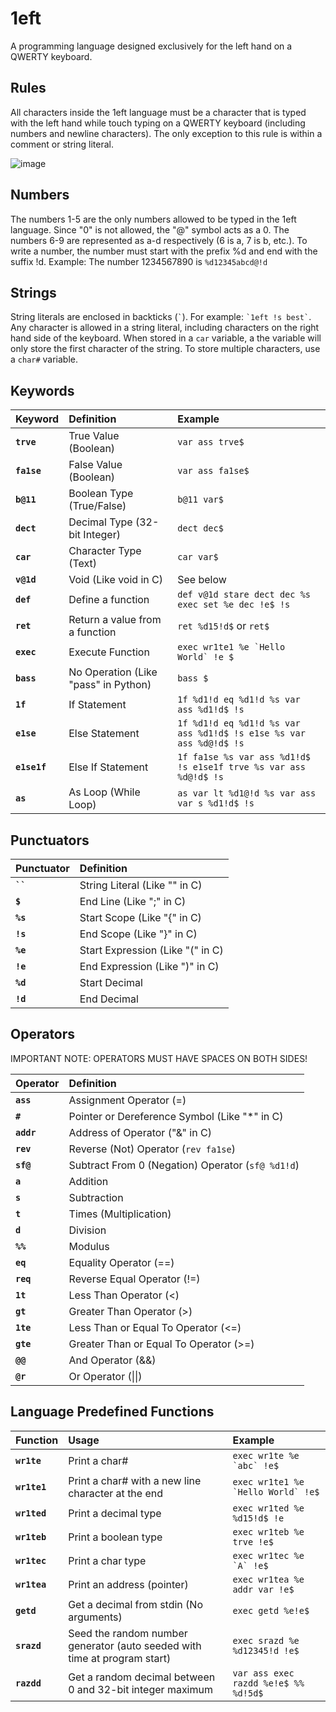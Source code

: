 # 1eft

A programming language designed exclusively for the left hand on a QWERTY keyboard.

## Rules

All characters inside the 1eft language must be a character that is typed with the left hand while touch typing on a QWERTY keyboard (including numbers and newline characters). The only exception to this rule is within a comment or string literal.

![image](https://github.com/user-attachments/assets/6c3abb7d-ddf4-4bf5-85a3-7f86a844b8f5)

## Numbers

The numbers 1-5 are the only numbers allowed to be typed in the 1eft language. Since "0" is not allowed, the "@" symbol acts as a 0. The numbers 6-9 are represented as a-d respectively (6 is a, 7 is b, etc.). To write a number, the number must start with the prefix %d and end with the suffix !d. Example: The number 1234567890 is ```%d12345abcd@!d```

## Strings

String literals are enclosed in backticks (``` ` ```). For example: ``` `1eft !s best` ```. Any character is allowed in a string literal, including characters on the right hand side of the keyboard. When stored in a ```car``` variable, a the variable will only store the first character of the string. To store multiple characters, use a ```char#``` variable.

## Keywords

| Keyword | Definition | Example |
|:-|:---|:---|
| **```trve```** | True Value (Boolean) | ```var ass trve$``` |
| **```fa1se```** | False Value (Boolean) | ```var ass fa1se$``` |
| **```b@11```** | Boolean Type (True/False) | ```b@11 var$``` |
| **```dect```** | Decimal Type (32-bit Integer) | ```dect dec$``` |
| **```car```** | Character Type (Text) | ```car var$``` |
| **```v@1d```** | Void (Like void in C) | See below |
| **```def```** | Define a function | ```def v@1d stare dect dec %s exec set %e dec !e$ !s```|
| **```ret```** | Return a value from a function | ```ret %d15!d$``` or ```ret$```|
| **```exec```** | Execute Function | ```exec wr1te1 %e `Hello World` !e $```|
| **```bass```** | No Operation (Like "pass" in Python) | ```bass $``` |
| **```1f```** | If Statement | ```1f %d1!d eq %d1!d %s var ass %d1!d$ !s``` |
| **```e1se```** | Else Statement | ```1f %d1!d eq %d1!d %s var ass %d1!d$ !s e1se %s var ass %d@!d$ !s``` |
| **```e1se1f```** | Else If Statement | ```1f fa1se %s var ass %d1!d$ !s e1se1f trve %s var ass %d@!d$ !s``` |
| **```as```** | As Loop (While Loop) | ```as var lt %d1@!d %s var ass var s %d1!d$ !s``` |

## Punctuators

| Punctuator | Definition |
|:-|:---|
| **``` `` ```** | String Literal (Like "" in C) |
| **```$```** | End Line (Like ";" in C) |
| **```%s```** | Start Scope (Like "{" in C) |
| **```!s```** | End Scope (Like "}" in C) |
| **```%e```** | Start Expression (Like "(" in C) |
| **```!e```** | End Expression (Like ")" in C) |
| **```%d```** | Start Decimal |
| **```!d```** | End Decimal |

## Operators

IMPORTANT NOTE: OPERATORS MUST HAVE SPACES ON BOTH SIDES!

| Operator | Definition |
|:-|:---|
| **```ass```** | Assignment Operator (=) |
| **```#```** | Pointer or Dereference Symbol (Like "*" in C) |
| **```addr```** | Address of Operator ("&" in C) |
| **```rev```** | Reverse (Not) Operator (```rev fa1se```)|
| **```sf@```** | Subtract From 0 (Negation) Operator (```sf@ %d1!d```) |
| **```a```** | Addition |
| **```s```** | Subtraction |
| **```t```** | Times (Multiplication) |
| **```d```** | Division |
| **```%%```** | Modulus |
| **```eq```** | Equality Operator (==) |
| **```req```** | Reverse Equal Operator (!=) |
| **```1t```** | Less Than Operator (<) |
| **```gt```** | Greater Than Operator (>) |
| **```1te```** | Less Than or Equal To Operator (<=) |
| **```gte```** | Greater Than or Equal To Operator (>=) |
| **```@@```** | And Operator (&&) |
| **```@r```** | Or Operator (\|\|) |

## Language Predefined Functions

| Function | Usage | Example |
|:-|:---|:---|
| **```wr1te```** | Print a char# | ```exec wr1te %e `abc` !e$```|
| **```wr1te1```** | Print a char# with a new line character at the end | ```exec wr1te1 %e `Hello World` !e$```|
| **```wr1ted```** | Print a decimal type | ```exec wr1ted %e %d15!d$ !e```|
| **```wr1teb```** | Print a boolean type | ```exec wr1teb %e trve !e$```|
| **```wr1tec```** | Print a char type | ```exec wr1tec %e `A` !e$```|
| **```wr1tea```** | Print an address (pointer) | ```exec wr1tea %e addr var !e$```|
| **```getd```** | Get a decimal from stdin (No arguments)| ```exec getd %e!e$```|
| **```srazd```** | Seed the random number generator (auto seeded with time at program start) | ```exec srazd %e %d12345!d !e$```|
| **```razdd```** | Get a random decimal between 0 and 32-bit integer maximum | ```var ass exec razdd %e!e$ %% %d!5d$``` |
